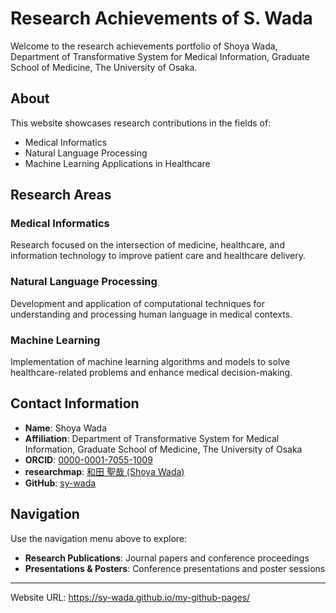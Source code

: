 # Research Achievements of S. Wada

Welcome to the research achievements portfolio of Shoya Wada, Department of Transformative System for Medical Information, Graduate School of Medicine, The University of Osaka.

## About

This website showcases research contributions in the fields of:
- Medical Informatics
- Natural Language Processing  
- Machine Learning Applications in Healthcare

## Research Areas

### Medical Informatics
Research focused on the intersection of medicine, healthcare, and information technology to improve patient care and healthcare delivery.

### Natural Language Processing
Development and application of computational techniques for understanding and processing human language in medical contexts.

### Machine Learning
Implementation of machine learning algorithms and models to solve healthcare-related problems and enhance medical decision-making.

## Contact Information

- **Name**: Shoya Wada
- **Affiliation**: Department of Transformative System for Medical Information, Graduate School of Medicine, The University of Osaka
- **ORCID**: [0000-0001-7055-1009](https://orcid.org/0000-0001-7055-1009)
- **researchmap**: [和田 聖哉 (Shoya Wada)](https://researchmap.jp/sy-wada)
- **GitHub**: [sy-wada](https://github.com/sy-wada)

## Navigation

Use the navigation menu above to explore:
- **Research Publications**: Journal papers and conference proceedings
- **Presentations & Posters**: Conference presentations and poster sessions

---

Website URL: https://sy-wada.github.io/my-github-pages/
